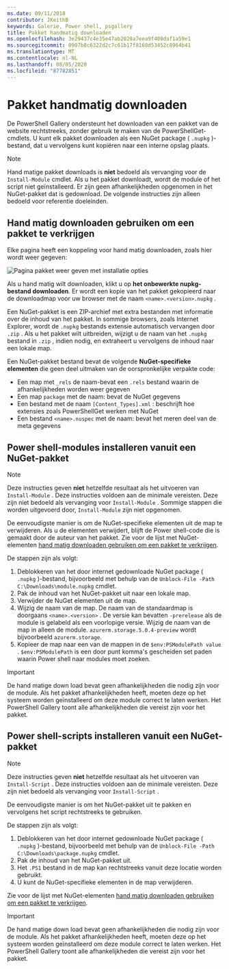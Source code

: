 ```yaml
---
ms.date: 09/11/2018
contributor: JKeithB
keywords: Galerie, Power shell, psgallery
title: Pakket handmatig downloaden
ms.openlocfilehash: 3e29437c4e35e47ab2028a7eea9f408daf1a59e1
ms.sourcegitcommit: 0907b8c6322d2c7c61b17f8168d53452c8964b41
ms.translationtype: MT
ms.contentlocale: nl-NL
ms.lasthandoff: 08/05/2020
ms.locfileid: "87782851"
---
```

# <a name="manual-package-download"></a>Pakket handmatig downloaden

De PowerShell Gallery ondersteunt het downloaden van een pakket van de website rechtstreeks, zonder gebruik te maken van de PowerShellGet-cmdlets. U kunt elk pakket downloaden als een NuGet package ( `.nupkg` )-bestand, dat u vervolgens kunt kopiëren naar een interne opslag plaats.

> [!NOTE]
> Hand matige pakket downloads is **niet** bedoeld als vervanging voor de `Install-Module` cmdlet.
> Als u het pakket downloadt, wordt de module of het script niet geïnstalleerd. Er zijn geen afhankelijkheden opgenomen in het NuGet-pakket dat is gedownload. De volgende instructies zijn alleen bedoeld voor referentie doeleinden.

## <a name="using-manual-download-to-acquire-a-package"></a>Hand matig downloaden gebruiken om een pakket te verkrijgen

Elke pagina heeft een koppeling voor hand matig downloaden, zoals hier wordt weer gegeven:

![Pagina pakket weer geven met installatie opties](media/manual-download/packagedisplaypagewithpseditions.png)

Als u hand matig wilt downloaden, klikt u op **het onbewerkte nupkg-bestand downloaden**. Er wordt een kopie van het pakket gekopieerd naar de downloadmap voor uw browser met de naam `<name>.<version>.nupkg` .

Een NuGet-pakket is een ZIP-archief met extra bestanden met informatie over de inhoud van het pakket. In sommige browsers, zoals Internet Explorer, wordt de `.nupkg` bestands extensie automatisch vervangen door `.zip` . Als u het pakket wilt uitbreiden, wijzigt u de naam van het `.nupkg` bestand in `.zip` , indien nodig, en extraheert u vervolgens de inhoud naar een lokale map.

Een NuGet-pakket bestand bevat de volgende **NuGet-specifieke elementen** die geen deel uitmaken van de oorspronkelijke verpakte code:

- Een map met `_rels` de naam-bevat een `.rels` bestand waarin de afhankelijkheden worden weer gegeven
- Een map `package` met de naam: bevat de NuGet gegevens
- Een bestand met de naam `[Content_Types].xml` : beschrijft hoe extensies zoals PowerShellGet werken met NuGet
- Een bestand `<name>.nuspec` met de naam: bevat het meren deel van de meta gegevens

## <a name="installing-powershell-modules-from-a-nuget-package"></a>Power shell-modules installeren vanuit een NuGet-pakket

> [!NOTE]
> Deze instructies geven **niet** hetzelfde resultaat als het uitvoeren van `Install-Module` . Deze instructies voldoen aan de minimale vereisten. Deze zijn niet bedoeld als vervanging voor `Install-Module` .
> Sommige stappen die worden uitgevoerd door, `Install-Module` zijn niet opgenomen.

De eenvoudigste manier is om de NuGet-specifieke elementen uit de map te verwijderen. Als u de elementen verwijdert, blijft de Power shell-code die is gemaakt door de auteur van het pakket.
Zie voor de lijst met NuGet-elementen [hand matig downloaden gebruiken om een pakket te verkrijgen](#using-manual-download-to-acquire-a-package).

De stappen zijn als volgt:

1. Deblokkeren van het door internet gedownloade NuGet package ( `.nupkg` )-bestand, bijvoorbeeld met behulp van de `Unblock-File -Path C:\Downloads\module.nupkg` cmdlet.
2. Pak de inhoud van het NuGet-pakket uit naar een lokale map.
2. Verwijder de NuGet elementen uit de map.
3. Wijzig de naam van de map. De naam van de standaardmap is doorgaans `<name>.<version>` . De versie kan bevatten `-prerelease` als de module is gelabeld als een voorlopige versie. Wijzig de naam van de map in alleen de module. `azurerm.storage.5.0.4-preview` wordt bijvoorbeeld `azurerm.storage`.
4. Kopieer de map naar een van de mappen in de `$env:PSModulePath value` . `$env:PSModulePath` is een door punt komma's gescheiden set paden waarin Power shell naar modules moet zoeken.

> [!IMPORTANT]
> De hand matige down load bevat geen afhankelijkheden die nodig zijn voor de module. Als het pakket afhankelijkheden heeft, moeten deze op het systeem worden geïnstalleerd om deze module correct te laten werken. Het PowerShell Gallery toont alle afhankelijkheden die vereist zijn voor het pakket.

## <a name="installing-powershell-scripts-from-a-nuget-package"></a>Power shell-scripts installeren vanuit een NuGet-pakket

> [!NOTE]
> Deze instructies geven **niet** hetzelfde resultaat als het uitvoeren van `Install-Script` . Deze instructies voldoen aan de minimale vereisten. Deze zijn niet bedoeld als vervanging voor `Install-Script` .

De eenvoudigste manier is om het NuGet-pakket uit te pakken en vervolgens het script rechtstreeks te gebruiken.

De stappen zijn als volgt:

1. Deblokkeren van het door internet gedownloade NuGet package ( `.nupkg` )-bestand, bijvoorbeeld met behulp van de `Unblock-File -Path C:\Downloads\package.nupkg` cmdlet.
2. Pak de inhoud van het NuGet-pakket uit.
2. Het `.PS1` bestand in de map kan rechtstreeks vanuit deze locatie worden gebruikt.
3. U kunt de NuGet-specifieke elementen in de map verwijderen.

Zie voor de lijst met NuGet-elementen [hand matig downloaden gebruiken om een pakket te verkrijgen](#using-manual-download-to-acquire-a-package).

> [!IMPORTANT]
> De hand matige down load bevat geen afhankelijkheden die nodig zijn voor de module. Als het pakket afhankelijkheden heeft, moeten deze op het systeem worden geïnstalleerd om deze module correct te laten werken. Het PowerShell Gallery toont alle afhankelijkheden die vereist zijn voor het pakket.
